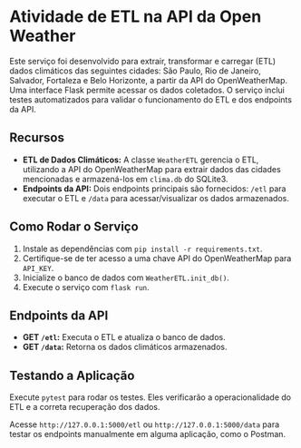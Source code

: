 # Atividade de ETL na API da Open Weather

Este serviço foi desenvolvido para extrair, transformar e carregar (ETL) dados climáticos das seguintes cidades: São Paulo, Rio de Janeiro, Salvador, Fortaleza e Belo Horizonte, a partir da API do OpenWeatherMap. Uma interface Flask permite acessar os dados coletados. O serviço inclui testes automatizados para validar o funcionamento do ETL e dos endpoints da API.

## Recursos

- **ETL de Dados Climáticos:** A classe `WeatherETL` gerencia o ETL, utilizando a API do OpenWeatherMap para extrair dados das cidades mencionadas e armazená-los em `clima.db` do SQLite3.
- **Endpoints da API:** Dois endpoints principais são fornecidos: `/etl` para executar o ETL e `/data` para acessar/visualizar os dados armazenados.

## Como Rodar o Serviço

1. Instale as dependências com `pip install -r requirements.txt`.
2. Certifique-se de ter acesso a uma chave API do OpenWeatherMap para `API_KEY`.
3. Inicialize o banco de dados com `WeatherETL.init_db()`.
4. Execute o serviço com `flask run`.

## Endpoints da API

- **GET `/etl`:** Executa o ETL e atualiza o banco de dados.
- **GET `/data`:** Retorna os dados climáticos armazenados.

## Testando a Aplicação

Execute `pytest` para rodar os testes. Eles verificarão a operacionalidade do ETL e a correta recuperação dos dados.

Acesse `http://127.0.0.1:5000/etl` ou `http://127.0.0.1:5000/data` para testar os endpoints manualmente em alguma aplicação, como o Postman.
